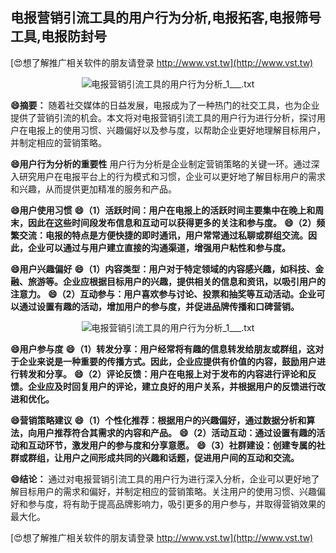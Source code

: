 ## **电报营销引流工具的用户行为分析,电报拓客,电报筛号工具,电报防封号**

[😍想了解推广相关软件的朋友请登录 http://www.vst.tw](http://www.vst.tw)

 <center><img src="https://vst.tw/MP4/tuiguang/png/2.png" alt="电报营销引流工具的用户行为分析_1___.txt"></center>

**😄摘要：**
随着社交媒体的日益发展，电报成为了一种热门的社交工具，也为企业提供了营销引流的机会。本文将对电报营销引流工具的用户行为进行分析，探讨用户在电报上的使用习惯、兴趣偏好以及参与度，以帮助企业更好地理解目标用户，并制定相应的营销策略。

**😄用户行为分析的重要性**
用户行为分析是企业制定营销策略的关键一环。通过深入研究用户在电报平台上的行为模式和习惯，企业可以更好地了解目标用户的需求和兴趣，从而提供更加精准的服务和产品。

**😄用户使用习惯**
**😄（1）活跃时间：用户在电报上的活跃时间主要集中在晚上和周末，因此在这些时间段发布信息和互动可以获得更多的关注和参与度。**
**😄（2）频繁交流：电报的特点是方便快捷的即时通讯，用户常常通过私聊或群组交流。因此，企业可以通过与用户建立直接的沟通渠道，增强用户粘性和参与度。**

**😄用户兴趣偏好**
**😄（1）内容类型：用户对于特定领域的内容感兴趣，如科技、金融、旅游等。企业应根据目标用户的兴趣，提供相关的信息和资讯，以吸引用户的注意力。**
**😄（2）互动参与：用户喜欢参与讨论、投票和抽奖等互动活动。企业可以通过设置有趣的活动，增加用户的参与度，并促进品牌传播和口碑营销。**

 <center><img src="https://vst.tw/MP4/tuiguang/png/6.png" alt="电报营销引流工具的用户行为分析_1___.txt"></center>

**😄用户参与度**
**😄（1）转发分享：用户经常将有趣的信息转发给朋友或群组，这对于企业来说是一种重要的传播方式。因此，企业应提供有价值的内容，鼓励用户进行转发和分享。**
**😄（2）评论反馈：用户在电报上对于发布的内容进行评论和反馈。企业应及时回复用户的评论，建立良好的用户关系，并根据用户的反馈进行改进和优化。**

**😄营销策略建议**
**😄（1）个性化推荐：根据用户的兴趣偏好，通过数据分析和算法，向用户推荐符合其需求的内容和产品。**
**😄（2）活动互动：通过设置有趣的活动和互动环节，激发用户的参与度和分享意愿。**
**😄（3）社群建设：创建专属的社群或群组，让用户之间形成共同的兴趣和话题，促进用户间的互动和交流。**

**😄结论：**
通过对电报营销引流工具的用户行为进行深入分析，企业可以更好地了解目标用户的需求和偏好，并制定相应的营销策略。关注用户的使用习惯、兴趣偏好和参与度，将有助于提高品牌影响力，吸引更多的用户参与，并取得营销效果的最大化。

[😍想了解推广相关软件的朋友请登录 http://www.vst.tw](http://www.vst.tw)



